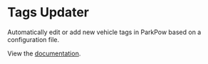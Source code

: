 # Tags Updater
Automatically edit or add new vehicle tags in ParkPow based on a configuration file.

View the [documentation](https://guides.platerecognizer.com/docs/parkpow/bulk-operations/#remove-old-visits).
